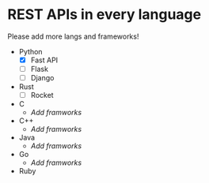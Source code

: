 # REST APIs in every language
Please add more langs and frameworks!

- Python
	- [x] Fast API
	- [ ] Flask
	- [ ] Django
- Rust
	- [ ] Rocket 	
- C
	- *Add framworks*
- C++
 	- *Add framworks*
- Java
	- *Add framworks*
- Go
	- *Add framworks*
- Ruby
